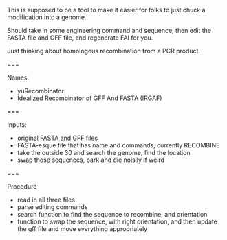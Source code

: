 This is supposed to be a tool to make it easier for folks to just
chuck a modification into a genome.

Should take in some engineering command and sequence, then edit
the FASTA file and GFF file, and regenerate FAI for you.

Just thinking about homologous recombination from a PCR product.

===

Names:

- yuRecombinator
- Idealized Recombinator of GFF And FASTA (IRGAF)

===

Inputs:

- original FASTA and GFF files
- FASTA-esque file that has name and commands, currently RECOMBINE
- take the outside 30 and search the genome, find the location
- swap those sequences, bark and die noisily if weird

===

Procedure 

- read in all three files
- parse editing commands
- search function to find the sequence to recombine, and orientation
- function to swap the sequence, with right orientation, and then
  update the gff file and move everything appropriately
